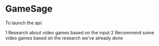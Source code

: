 # GameSage

To launch the api:

1 Research about video games based on the input
2 Recommend some video games based on the research we've already done

